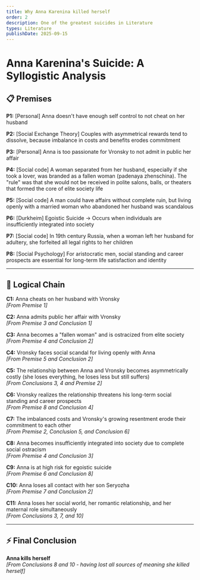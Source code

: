 ```yaml
---
title: Why Anna Karenina killed herself
order: 2
description: One of the greatest suicides in Literature
types: Literature
publishDate: 2025-09-15
---
```


# Anna Karenina's Suicide: A Syllogistic Analysis

## 📋 Premises

**P1:** [Personal] Anna doesn't have enough self control to not cheat on her husband       

**P2:** [Social Exchange Theory] Couples with asymmetrical rewards tend to dissolve, because imbalance in costs and benefits erodes commitment       

**P3:** [Personal] Anna is too passionate for Vronsky to not admit in public her affair        

**P4:** [Social code] A woman separated from her husband, especially if she took a lover, was branded as a fallen woman (padenaya zhenschina). The "rule" was that she would not be received in polite salons, balls, or theaters that formed the core of elite society life     

**P5:** [Social code] A man could have affairs without complete ruin, but living openly with a married woman who abandoned her husband was scandalous        

**P6:** [Durkheim] Egoistic Suicide → Occurs when individuals are insufficiently integrated into society

**P7:** [Social code] In 19th century Russia, when a woman left her husband for adultery, she forfeited all legal rights to her children

**P8:** [Social Psychology] For aristocratic men, social standing and career prospects are essential for long-term life satisfaction and identity

---

## 🔗 Logical Chain

**C1:** Anna cheats on her husband with Vronsky  
*[From Premise 1]*

**C2:** Anna admits public her affair with Vronsky  
*[From Premise 3 and Conclusion 1]*

**C3:** Anna becomes a "fallen woman" and is ostracized from elite society  
*[From Premise 4 and Conclusion 2]*

**C4:** Vronsky faces social scandal for living openly with Anna  
*[From Premise 5 and Conclusion 2]*

**C5:** The relationship between Anna and Vronsky becomes asymmetrically costly (she loses everything, he loses less but still suffers)  
*[From Conclusions 3, 4 and Premise 2]*

**C6:** Vronsky realizes the relationship threatens his long-term social standing and career prospects  
*[From Premise 8 and Conclusion 4]*

**C7:** The imbalanced costs and Vronsky's growing resentment erode their commitment to each other  
*[From Premise 2, Conclusion 5, and Conclusion 6]*

**C8:** Anna becomes insufficiently integrated into society due to complete social ostracism  
*[From Premise 4 and Conclusion 3]*

**C9:** Anna is at high risk for egoistic suicide  
*[From Premise 6 and Conclusion 8]*

**C10:** Anna loses all contact with her son Seryozha  
*[From Premise 7 and Conclusion 2]*

**C11:** Anna loses her social world, her romantic relationship, and her maternal role simultaneously  
*[From Conclusions 3, 7, and 10]*

---

## ⚡ Final Conclusion

**Anna kills herself**  
*[From Conclusions 8 and 10 - having lost all sources of meaning she killed herself]*        